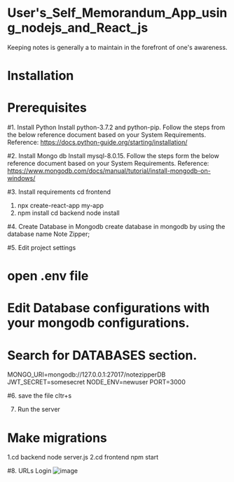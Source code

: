 # User's_Self_Memorandum_App_using_nodejs_and_React_js

Keeping notes is generally a to maintain in the forefront of one's awareness.

# Installation

# Prerequisites

#1. Install Python
Install python-3.7.2 and python-pip. Follow the steps from the below reference document based on your System Requirements. Reference: https://docs.python-guide.org/starting/installation/

#2. Install Mongo db
Install mysql-8.0.15. Follow the steps form the below reference document based on your System Requirements. Reference: https://www.mongodb.com/docs/manual/tutorial/install-mongodb-on-windows/

#3. Install requirements
cd frontend
1. npx create-react-app my-app
2. npm install
cd backend
node install

#4. Create Database in Mongodb
create database in mongodb by using the database name Note Zipper;

#5. Edit project settings
# open .env file

# Edit Database configurations with your mongodb configurations.
# Search for DATABASES section.
MONGO_URI=mongodb://127.0.0.1:27017/notezipperDB
JWT_SECRET=somesecret
NODE_ENV=newuser
PORT=3000

#6. save the file
     cltr+s
     
7. Run the server
# Make migrations
1.cd backend 
node server.js
2.cd frontend
npm start

#8. URLs
Login 
![image](https://user-images.githubusercontent.com/82249340/213255691-c6fdab27-933a-4f2f-a879-37ac8cd12681.png)


